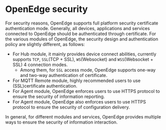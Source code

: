 # OpenEdge security

For security reasons, OpenEdge supports full platform security certificate authentication mode. Generally, all devices, applications and services connected to OpenEdge should be authenticated through certificate. For the various modules of OpenEdge, the security design and authentication policy are slightly different, as follows:

- For Hub module, it mainly provides device connect abilities, currently supports `TCP`, `SSL`(TCP + SSL), `WS`(Websocket) and `WSS`(Websocket + SSL) 4 connection modes.
   - Among them, for `SSL` access mode, OpenEdge supports one-way and two-way authentication of certificate.
- For MQTT Remote module, highly recommended users to use (SSL)certificate authentication.
- For Agent module, OpenEdge enforces users to use HTTPS protocol to ensure the security of information reporting.
- For Agent module, OpenEdge also enforces users to use HTTPS protocol to ensure the security of configuration delivery.

In general, for different modules and services, OpenEdge provides multiple ways to ensure the security of information interaction.
